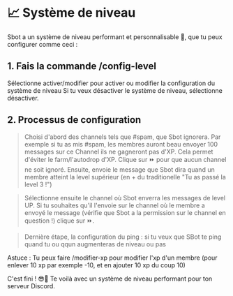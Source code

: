 # 📈 Système de niveau

Sbot a un système de niveau performant et personnalisable 🎉, que tu peux configurer comme ceci :

## 1. Fais la commande /config-level

Sélectionne activer/modifier pour activer ou modifier la configuration du système de niveau
Si tu veux désactiver le système de niveau, sélectionne désactiver.

## 2. Processus de configuration

> Choisi d'abord des channels tels que #spam, que Sbot ignorera. Par exemple si tu as mis #spam, les membres auront beau envoyer 100 messages sur ce Channel ils ne gagneront pas d'XP. Cela permet d'éviter le farm/l'autodrop d'XP. Clique sur ⏩ pour que aucun channel ne soit ignoré. Ensuite, envoie le message que Sbot dira quand un membre atteint la level supérieur (en + du traditionelle "Tu as passé la level 3 !")

> Sélectionne ensuite le channel où Sbot enverra les messages de level UP. Si tu souhaites qu'il l'envoie sur le channel où le membre a envoyé le message (vérifie que Sbot a la permission sur le channel en question !) clique sur ⏩.

> Dernière étape, la configuration du ping : si tu veux que SBot te ping quand tu ou qqun augmenteras de niveau ou pas

Astuce : Tu peux faire /modifier-xp pour modifier l'xp d'un membre (pour enlever 10 xp par exemple -10, et en ajouter 10 xp du coup 10)

C'est fini ! 😎🎉 Te voilà avec un système de niveau performant pour ton serveur Discord.
